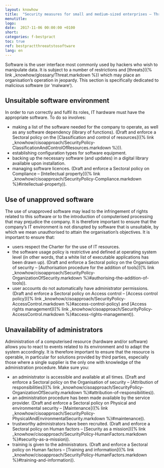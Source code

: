 ```yaml
---
layout: knowhow
title:  "Security measures for small and medium-sized enterprises – Threats to software"
menutitle:
logo:
date:  2017-11-06 00:00:00 +0100
short:
categories: f-bestpract
toc: true
ref: bestpractthreeatstosoftware
lang: en
---
```

Software is the user interface most commonly used by hackers who wish to manipulate data. It is subject to a number of restrictions and [threats]({% link _knowhow/glossary/Threat.markdown %}) which may place an organisation’s operation in jeopardy. This section is specifically dedicated to malicious software (or ‘malware’).

## Unsuitable software environment
In order to run correctly and fulfil its roles, IT hardware must have the appropriate software. To do so involves:

* making a list of the software needed for the company to operate, as well as any software dependency (library of functions). (Draft and enforce a Sectoral policy on the [Classification and control of resources]({% link _knowhow/cisoapproach/SecurityPolicy-ClassificationAndControlOfResources.markdown %})).
* establishing configuration types for software equipment.
* backing up the necessary software (and updates) in a digital library available upon installation.
* managing software licences. (Draft and enforce a Sectoral policy on Compliance – [Intellectual property]({% link _knowhow/cisoapproach/SecurityPolicy-Compliance.markdown %}#intellectual-property)).

## Use of unapproved software
The use of unapproved software may lead to the infringement of rights related to this software or to the introduction of computerised processing that may prejudice the company. It is therefore important to ensure that the company’s IT environment is not disrupted by software that is unsuitable, by which we mean unauthorised to attain the organisation’s objectives. It is important to ensure that:

* users respect the Charter for the use of IT resources.
* the software usage policy is restrictive and defined at operating system level (in other words, that a white list of executable applications has been drawn up). (Draft and enforce a Sectoral policy on the Organisation of security – [Authorisation procedure for the addition of tools]({% link _knowhow/cisoapproach/SecurityPolicy-OrganizationOfSecurity.markdown %}#authorising-the-addition-of-tools)).
* user accounts do not automatically have administrator permissions. (Draft and enforce a Sectoral policy on Access control – [Access control policy]({% link _knowhow/cisoapproach/SecurityPolicy-AccessControl.markdown %}#access-control-policy) and [Access rights management]({% link _knowhow/cisoapproach/SecurityPolicy-AccessControl.markdown %}#access-rights-management)).

## Unavailability of administrators
Administration of a computerised resource (hardware and/or software) allows you to react to events related to its environment and to adapt the system accordingly. It is therefore important to ensure that the resource is operable, in particular for solutions provided by third parties, especially those where a single supplier is the only one with knowledge of the administration procedure. Make sure you:

* an administrator is accessible and available at all times. (Draft and enforce a Sectoral policy on the Organisation of security – [Attribution of responsibilities]({% link _knowhow/cisoapproach/SecurityPolicy-OrganizationOfSecurity.markdown %}#attribution-of-responsibilities)).
* an administration procedure has been made available by the service provider. (Draft and enforce a Sectoral policy on Physical and environmental security – [Maintenance]({% link _knowhow/cisoapproach/SecurityPolicy-PhysicalAndEnvironmentalSecurity.markdown %}#maintenance)).
* trustworthy administrators have been recruited. (Draft and enforce a Sectoral policy on Human factors – [Security as a mission]({% link _knowhow/cisoapproach/SecurityPolicy-HumanFactors.markdown %}#security-as-a-mission)).
* training is given to the administrators. (Draft and enforce a Sectoral policy on Human factors – [Training and information]({% link _knowhow/cisoapproach/SecurityPolicy-HumanFactors.markdown %}#training-and-information)).
